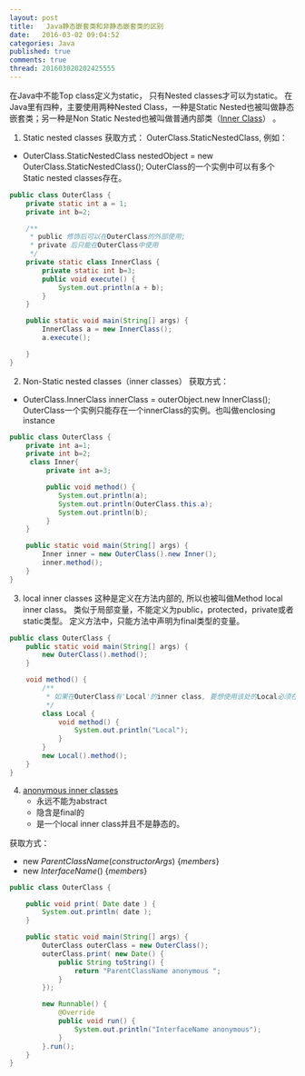 ```yaml
---
layout: post
title:   Java静态嵌套类和非静态嵌套类的区别
date:   2016-03-02 09:04:52
categories: Java
published: true
comments: true
thread: 201603020202425555
---
```


在Java中不能Top class定义为static， 只有Nested classes才可以为static。
在Java里有四种，主要使用两种Nested Class，一种是Static Nested也被叫做静态嵌套类；另一种是Non Static Nested也被叫做普通内部类（[Inner Class](http://docs.oracle.com/javase/specs/jls/se7/html/jls-8.html#jls-8.1.3)） 。




1. Static nested classes 获取方式：
OuterClass.StaticNestedClass, 例如：
 - OuterClass.StaticNestedClass nestedObject = new OuterClass.StaticNestedClass();
OuterClass的一个实例中可以有多个Static nested classes存在。
```Java
public class OuterClass {
    private static int a = 1;
    private int b=2;

    /**
     * public 修饰后可以在OuterClass的外部使用;
     * private 后只能在OuterClass中使用
     */
    private static class InnerClass {
        private static int b=3;
        public void execute() {
            System.out.println(a + b);
        }
    }

    public static void main(String[] args) {
        InnerClass a = new InnerClass();
        a.execute();

    }
}
```
2. Non-Static nested classes（inner classes） 获取方式：
 - OuterClass.InnerClass innerClass = outerObject.new InnerClass();
OuterClass一个实例只能存在一个innerClass的实例。也叫做enclosing instance
```Java
public class OuterClass {
    private int a=1;
    private int b=2;
     class Inner{
         private int a=3;

         public void method() {
            System.out.println(a);
            System.out.println(OuterClass.this.a);
            System.out.println(b);
         }
    }

    public static void main(String[] args) {
        Inner inner = new OuterClass().new Inner();
        inner.method();
    }
}
```
3. local inner classes
这种是定义在方法内部的, 所以也被叫做Method local inner class。
类似于局部变量，不能定义为public，protected，private或者static类型。
定义方法中，只能方法中声明为final类型的变量。
```java
public class OuterClass {
    public static void main(String[] args) {
        new OuterClass().method();
    }

    void method() {
        /**
         * 如果在OuterClass有'Local'的inner class, 要想使用该处的Local必须在声明后实例使用
         */
        class Local {
            void method() {
                System.out.println("Local");
            }
        }
        new Local().method();
    }
}
```
4. [anonymous inner classes](http://docs.oracle.com/javase/specs/jls/se7/html/jls-15.html#jls-15.9.5)
    - 永远不能为abstract
    - 隐含是final的
    - 是一个local inner class并且不是静态的。

获取方式：
 - new *ParentClassName*(*constructorArgs*) {*members*}
 - new *InterfaceName*() {*members*}
```Java
public class OuterClass {

    public void print( Date date ) {
        System.out.println( date );
    }

    public static void main(String[] args) {
        OuterClass outerClass = new OuterClass();
        outerClass.print( new Date() {
            public String toString() {
                return "ParentClassName anonymous ";
            }
        });

        new Runnable() {
            @Override
            public void run() {
                System.out.println("InterfaceName anonymous");
            }
        }.run();
    }
}
```
